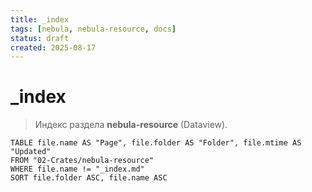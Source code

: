 ```yaml
---
title: _index
tags: [nebula, nebula-resource, docs]
status: draft
created: 2025-08-17
---
```


# _index

> Индекс раздела **nebula-resource** (Dataview).

```dataview
TABLE file.name AS "Page", file.folder AS "Folder", file.mtime AS "Updated"
FROM "02-Crates/nebula-resource"
WHERE file.name != "_index.md"
SORT file.folder ASC, file.name ASC
```
